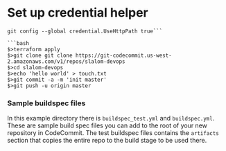 # Set up credential helper
```git config --global credential.helper "!aws codecommit credential-helper $@"
git config --global credential.UseHttpPath true```

```bash
$>terraform apply
$>git clone git clone https://git-codecommit.us-west-2.amazonaws.com/v1/repos/slalom-devops
$>cd slalom-devops
$>echo 'hello world' > touch.txt
$>git commit -a -m 'init master'
$>git push -u origin master
```

### Sample buildspec files
In this example directory there is `buildspec_test.yml` and `buildspec.yml`. These are sample build spec files you can add to the root of your new repository in CodeCommit. The test buildspec files contains the `artifacts` section that copies the entire repo to the build stage to be used there.
